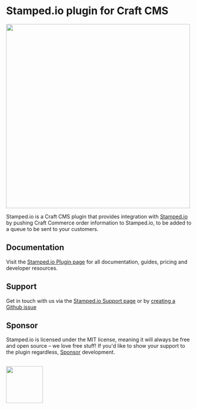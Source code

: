 # Stamped.io plugin for Craft CMS
<img width="500" src="https://verbb.imgix.net/plugins/stamped-io/stamped-social-card.png?v=2">

Stamped.io is a Craft CMS plugin that provides integration with [Stamped.io](https://stamped.io/) by pushing Craft Commerce order information to Stamped.io, to be added to a queue to be sent to your customers.

## Documentation
Visit the [Stamped.io Plugin page](https://verbb.io/craft-plugins/stamped-io) for all documentation, guides, pricing and developer resources.

## Support
Get in touch with us via the [Stamped.io Support page](https://verbb.io/craft-plugins/stamped-io/support) or by [creating a Github issue](https://github.com/verbb/stamped-io/issues)

## Sponsor
Stamped.io is licensed under the MIT license, meaning it will always be free and open source – we love free stuff! If you'd like to show your support to the plugin regardless, [Sponsor](https://github.com/sponsors/verbb) development.

<h2></h2>

<a href="https://verbb.io" target="_blank">
    <img width="100" src="https://verbb.io/assets/img/verbb-pill.svg">
</a>
